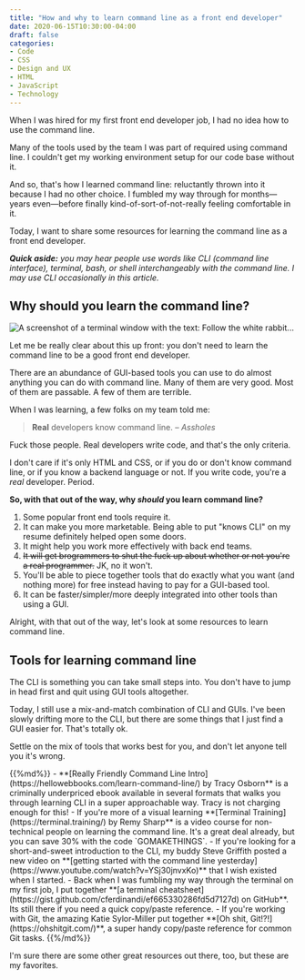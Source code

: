 ```yaml
---
title: "How and why to learn command line as a front end developer"
date: 2020-06-15T10:30:00-04:00
draft: false
categories:
- Code
- CSS
- Design and UX
- HTML
- JavaScript
- Technology
---
```


When I was hired for my first front end developer job, I had no idea how to use the command line.

Many of the tools used by the team I was part of required using command line. I couldn't get my working environment setup for our code base without it.

And so, that's how I learned command line: reluctantly thrown into it because I had no other choice. I fumbled my way through for months&mdash;years even&mdash;before finally kind-of-sort-of-not-really feeling comfortable in it.

Today, I want to share some resources for learning the command line as a front end developer.

_**Quick aside:** you may hear people use words like CLI (command line interface), terminal, bash, or shell interchangeably with the command line. I may use CLI occasionally in this article._

## Why should you learn the command line?

<img alt="A screenshot of a terminal window with the text: Follow the white rabbit..." src="https://gomakethings.com/img/articles/command-line.jpg">

Let me be really clear about this up front: you don't need to learn the command line to be a good front end developer.

There are an abundance of GUI-based tools you can use to do almost anything you can do with command line. Many of them are very good. Most of them are passable. A few of them are terrible.

When I was learning, a few folks on my team told me:

> **Real** developers know command line.
> <cite>– Assholes</cite>

Fuck those people. Real developers write code, and that's the only criteria.

I don't care if it's only HTML and CSS, or if you do or don't know command line, or if you know a backend language or not. If you write code, you're a *real* developer. Period.

**So, with that out of the way, why _should_ you learn command line?**

1. Some popular front end tools require it.
2. It can make you more marketable. Being able to put "knows CLI" on my resume definitely helped open some doors.
3. It might help you work more effectively with back end teams.
4. ~~It will get brogrammers to shut the fuck up about whether or not you're a real programmer.~~ JK, no it won't.
5. You'll be able to piece together tools that do exactly what you want (and nothing more) for free instead having to pay for a GUI-based tool.
6. It can be faster/simpler/more deeply integrated into other tools than using a GUI.

Alright, with that out of the way, let's look at some resources to learn command line.

## Tools for learning command line

The CLI is something you can take small steps into. You don't have to jump in head first and quit using GUI tools altogether.

Today, I still use a mix-and-match combination of CLI and GUIs. I've been slowly drifting more to the CLI, but there are some things that I just find a GUI easier for. That's totally ok.

Settle on the mix of tools that works best for you, and don't let anyone tell you it's wrong.

<div class="list-spaced">
{{%md%}}
- **[Really Friendly Command Line Intro](https://hellowebbooks.com/learn-command-line/) by Tracy Osborn** is a criminally underpriced ebook available in several formats that walks you through learning CLI in a super approachable way. Tracy is not charging enough for this!
- If you're more of a visual learning **[Terminal Training](https://terminal.training/) by Remy Sharp** is a video course for non-technical people on learning the command line. It's a great deal already, but you can save 30% with the code `GOMAKETHINGS`.
- If you're looking for a short-and-sweet introduction to the CLI, my buddy Steve Griffith posted a new video on **[getting started with the command line yesterday](https://www.youtube.com/watch?v=YSj30jnvxKo)** that I wish existed when I started.
- Back when I was fumbling my way through the terminal on my first job, I put together **[a terminal cheatsheet](https://gist.github.com/cferdinandi/ef665330286fd5d7127d) on GitHub**. Its still there if you need a quick copy/paste reference.
- If you're working with Git, the amazing Katie Sylor-Miller put together **[Oh shit, Git!?!](https://ohshitgit.com/)**, a super handy copy/paste reference for common Git tasks.
{{%/md%}}
</div>

I'm sure there are some other great resources out there, too, but these are my favorites.